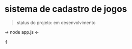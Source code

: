 <h1>sistema de cadastro de jogos</h1>

>status do projeto: em desenvolvimento


->
node app.js
<-

:)